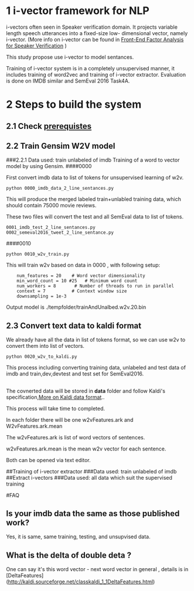 # 1 i-vector framework for NLP

i-vectors often seen in Speaker verification domain. It projects variable length speech utterances into a fixed-size low-
dimensional vector, namely i-vector. (More info on i-vector can be found in [Front-End Factor Analysis for Speaker Verification](https://www.researchgate.net/profile/Pierre_Dumouchel/publication/224166071_Front-End_Factor_Analysis_for_Speaker_Verification/links/0deec5176777115c24000000.pdf) )

This study propose use i-vector to model sentances. 

Training of i-vector system is in a completely unsupervised manner, it includes training of word2vec and training of i-vector extractor. Evaluation is done on IMDB similar and SemEval 2016 Task4A.


# 2 Steps to build the system
## 2.1 Check [prerequistes](./prerequisites.md)

## 2.2 Train Gensim W2V model
###2.2.1 Data used:
train unlabeled of imdb
Training of a word to vector model by using Gensim.
####0000

First convert imdb data to list of tokens for unsupervised learning of w2v.
~~~
python 0000_imdb_data_2_line_sentances.py
~~~
This will produce the merged labeled train+unlabled training data, which should contain 75000 movie reviews.

These two files will convert the test and all SemEval data to list of tokens.
~~~
0001_imdb_test_2_line_sentances.py
0002_semeval2016_tweet_2_line_sentance.py
~~~

####0010

~~~
python 0010_w2v_train.py
~~~
This will train w2v based on data in 0000 , with following setup:
~~~
    num_features = 20    # Word vector dimensionality
    min_word_count = 10 #25   # Minimum word count
    num_workers = 8       # Number of threads to run in parallel
    context = 7          # Context window size
    downsampling = 1e-3
~~~

Output model is ./tempfolder/trainAndUnalbed.w2v.20.bin

## 2.3 Convert text data to kaldi format
We already have all the data in list of tokens format, so we can use w2v to convert them into list of vectors.

~~~
python 0020_w2v_to_kaldi.py
~~~

This process including converting training data, unlabeled and test data of imdb and train,dev,devtest and test set for SemEval2016.


##


The covnerted data will be stored in **data** folder and follow Kaldi's specification,[More on Kaldi data format](https://github.com/StevenLOL/Research_speech_speaker_verification_nist_sre2010/blob/master/doc/help_kaldi.md)..

This process will take time to completed.

In each folder there will be one w2vFeatures.ark and W2vFeatures.ark.mean

The w2vFeatures.ark is list of word vectors of sentences.

w2vFeatures.ark.mean is the mean w2v vector for each sentence.

Both can be opened via text editor.




##Training of i-vector extractor
###Data used:
train unlabeled of imdb
##Extract i-vectors
###Data used:
all data which suit the supervised training


#FAQ
## Is your imdb data the same as those published work?
Yes, it is same, same training, testing, and unsupvised data.
## What is the delta of double deta ?
One can say it's this word vector - next word vector in general , details is in [DeltaFeatures] (http://kaldi.sourceforge.net/classkaldi_1_1DeltaFeatures.html)
